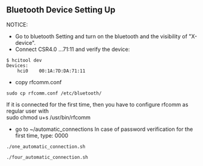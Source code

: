 Bluetooth Device Setting Up
---


NOTICE:

* Go to bluetooth Setting and turn on the bluetooth and the visibility of "X-device".
* Connect CSR4.0 ...71:11 and verify the device:
```
$ hcitool dev
Devices:
	hci0	00:1A:7D:DA:71:11
```
* copy rfcomm.conf 
```
sudo cp rfcomm.conf /etc/bluetooth/
```
If it is connected for the first time, then you have to configure rfcomm as regular user with  
sudo chmod u+s /usr/bin/rfcomm

* go to ~/automatic_connections 
In case of password verification for the first time, type: 0000

```
./one_automatic_connection.sh
```

 
```
./four_automatic_connection.sh
```







